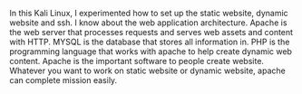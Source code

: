 In this Kali Linux, I experimented how to set up the static website, dynamic website
and ssh. I know about the web application architecture. Apache is the web server
that processes requests and serves web assets and content with HTTP. MYSQL is
the database that stores all information in. PHP is the programming language that
works with apache to help create dynamic web content. Apache is the important
software to people create website. Whatever you want to work on static website or
dynamic website, apache can complete mission easily.
